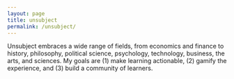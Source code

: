 ```yaml
---
layout: page
title: unsubject
permalink: /unsubject/
---
```

Unsubject embraces a wide range of fields, from economics and finance to history, philosophy, political science, psychology, technology, business, the arts, and sciences. My goals are (1) make learning actionable, (2) gamify the experience, and (3) build a community of learners.
